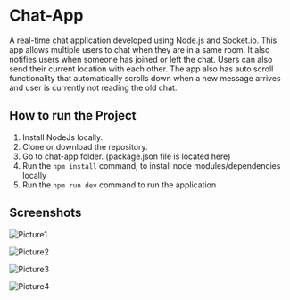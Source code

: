 # Chat-App
A real-time chat application developed using Node.js and Socket.io. This app allows multiple users to chat when they are in a same room.
It also notifies users when someone has joined or left the chat. Users can also send their current location with each other. The app also has auto scroll functionality
that automatically scrolls down when a new message arrives and user is currently not reading the old chat.

## How to run the Project
1) Install NodeJs locally.
2) Clone or download the repository.
3) Go to chat-app folder. (package.json file is located here)
4) Run the ``` npm install ``` command, to install node modules/dependencies locally
5) Run the ``` npm run dev ``` command to run the application

## Screenshots


![Picture1](https://user-images.githubusercontent.com/22723598/192107244-6530f405-e6b3-4601-92c8-ac5838d22f37.png)

![Picture2](https://user-images.githubusercontent.com/22723598/192107305-ae3c8bd3-6f82-4da0-952d-6c38bdeafb75.png)

![Picture3](https://user-images.githubusercontent.com/22723598/192107306-35736c01-e016-4546-9903-90351a9b289a.png)

![Picture4](https://user-images.githubusercontent.com/22723598/192107304-d4adeaf2-1360-49e2-8d98-b7f2dbd23dda.png)


